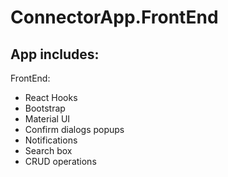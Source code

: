 # ConnectorApp.FrontEnd

## App includes:</br>

FrontEnd: </br>
- React Hooks
- Bootstrap
- Material UI
- Confirm dialogs popups
- Notifications
- Search box
- CRUD operations
